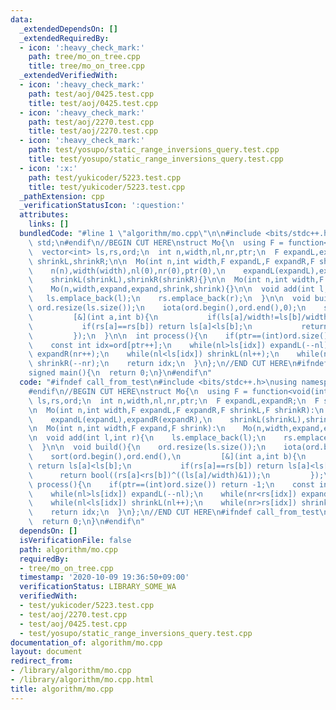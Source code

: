 ```yaml
---
data:
  _extendedDependsOn: []
  _extendedRequiredBy:
  - icon: ':heavy_check_mark:'
    path: tree/mo_on_tree.cpp
    title: tree/mo_on_tree.cpp
  _extendedVerifiedWith:
  - icon: ':heavy_check_mark:'
    path: test/aoj/0425.test.cpp
    title: test/aoj/0425.test.cpp
  - icon: ':heavy_check_mark:'
    path: test/aoj/2270.test.cpp
    title: test/aoj/2270.test.cpp
  - icon: ':heavy_check_mark:'
    path: test/yosupo/static_range_inversions_query.test.cpp
    title: test/yosupo/static_range_inversions_query.test.cpp
  - icon: ':x:'
    path: test/yukicoder/5223.test.cpp
    title: test/yukicoder/5223.test.cpp
  _pathExtension: cpp
  _verificationStatusIcon: ':question:'
  attributes:
    links: []
  bundledCode: "#line 1 \"algorithm/mo.cpp\"\n\n#include <bits/stdc++.h>\nusing namespace\
    \ std;\n#endif\n//BEGIN CUT HERE\nstruct Mo{\n  using F = function<void(int)>;\n\
    \  vector<int> ls,rs,ord;\n  int n,width,nl,nr,ptr;\n  F expandL,expandR;\n  F\
    \ shrinkL,shrinkR;\n\n  Mo(int n,int width,F expandL,F expandR,F shrinkL,F shrinkR):\n\
    \    n(n),width(width),nl(0),nr(0),ptr(0),\n    expandL(expandL),expandR(expandR),\n\
    \    shrinkL(shrinkL),shrinkR(shrinkR){}\n\n  Mo(int n,int width,F expand,F shrink):\n\
    \    Mo(n,width,expand,expand,shrink,shrink){}\n\n  void add(int l,int r){\n \
    \   ls.emplace_back(l);\n    rs.emplace_back(r);\n  }\n\n  void build(){\n   \
    \ ord.resize(ls.size());\n    iota(ord.begin(),ord.end(),0);\n    sort(ord.begin(),ord.end(),\n\
    \         [&](int a,int b){\n           if(ls[a]/width!=ls[b]/width) return ls[a]<ls[b];\n\
    \           if(rs[a]==rs[b]) return ls[a]<ls[b];\n           return bool((rs[a]<rs[b])^((ls[a]/width)&1));\n\
    \         });\n  }\n\n  int process(){\n    if(ptr==(int)ord.size()) return -1;\n\
    \    const int idx=ord[ptr++];\n    while(nl>ls[idx]) expandL(--nl);\n    while(nr<rs[idx])\
    \ expandR(nr++);\n    while(nl<ls[idx]) shrinkL(nl++);\n    while(nr>rs[idx])\
    \ shrinkR(--nr);\n    return idx;\n  }\n};\n//END CUT HERE\n#ifndef call_from_test\n\
    signed main(){\n  return 0;\n}\n#endif\n"
  code: "#ifndef call_from_test\n#include <bits/stdc++.h>\nusing namespace std;\n\
    #endif\n//BEGIN CUT HERE\nstruct Mo{\n  using F = function<void(int)>;\n  vector<int>\
    \ ls,rs,ord;\n  int n,width,nl,nr,ptr;\n  F expandL,expandR;\n  F shrinkL,shrinkR;\n\
    \n  Mo(int n,int width,F expandL,F expandR,F shrinkL,F shrinkR):\n    n(n),width(width),nl(0),nr(0),ptr(0),\n\
    \    expandL(expandL),expandR(expandR),\n    shrinkL(shrinkL),shrinkR(shrinkR){}\n\
    \n  Mo(int n,int width,F expand,F shrink):\n    Mo(n,width,expand,expand,shrink,shrink){}\n\
    \n  void add(int l,int r){\n    ls.emplace_back(l);\n    rs.emplace_back(r);\n\
    \  }\n\n  void build(){\n    ord.resize(ls.size());\n    iota(ord.begin(),ord.end(),0);\n\
    \    sort(ord.begin(),ord.end(),\n         [&](int a,int b){\n           if(ls[a]/width!=ls[b]/width)\
    \ return ls[a]<ls[b];\n           if(rs[a]==rs[b]) return ls[a]<ls[b];\n     \
    \      return bool((rs[a]<rs[b])^((ls[a]/width)&1));\n         });\n  }\n\n  int\
    \ process(){\n    if(ptr==(int)ord.size()) return -1;\n    const int idx=ord[ptr++];\n\
    \    while(nl>ls[idx]) expandL(--nl);\n    while(nr<rs[idx]) expandR(nr++);\n\
    \    while(nl<ls[idx]) shrinkL(nl++);\n    while(nr>rs[idx]) shrinkR(--nr);\n\
    \    return idx;\n  }\n};\n//END CUT HERE\n#ifndef call_from_test\nsigned main(){\n\
    \  return 0;\n}\n#endif\n"
  dependsOn: []
  isVerificationFile: false
  path: algorithm/mo.cpp
  requiredBy:
  - tree/mo_on_tree.cpp
  timestamp: '2020-10-09 19:36:50+09:00'
  verificationStatus: LIBRARY_SOME_WA
  verifiedWith:
  - test/yukicoder/5223.test.cpp
  - test/aoj/2270.test.cpp
  - test/aoj/0425.test.cpp
  - test/yosupo/static_range_inversions_query.test.cpp
documentation_of: algorithm/mo.cpp
layout: document
redirect_from:
- /library/algorithm/mo.cpp
- /library/algorithm/mo.cpp.html
title: algorithm/mo.cpp
---
```

